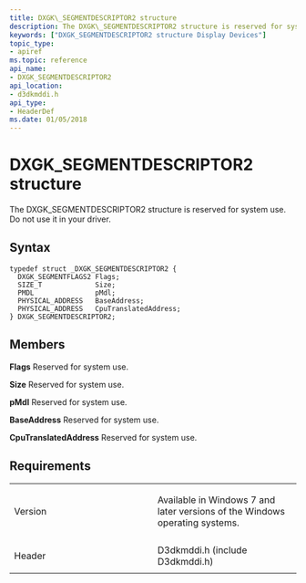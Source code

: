 ```yaml
---
title: DXGK\_SEGMENTDESCRIPTOR2 structure
description: The DXGK\_SEGMENTDESCRIPTOR2 structure is reserved for system use. Do not use it in your driver.
keywords: ["DXGK_SEGMENTDESCRIPTOR2 structure Display Devices"]
topic_type:
- apiref
ms.topic: reference
api_name:
- DXGK_SEGMENTDESCRIPTOR2
api_location:
- d3dkmddi.h
api_type:
- HeaderDef
ms.date: 01/05/2018
---
```


# DXGK\_SEGMENTDESCRIPTOR2 structure


The DXGK\_SEGMENTDESCRIPTOR2 structure is reserved for system use. Do not use it in your driver.

## Syntax

```ManagedCPlusPlus
typedef struct _DXGK_SEGMENTDESCRIPTOR2 {
  DXGK_SEGMENTFLAGS2 Flags;
  SIZE_T             Size;
  PMDL               pMdl;
  PHYSICAL_ADDRESS   BaseAddress;
  PHYSICAL_ADDRESS   CpuTranslatedAddress;
} DXGK_SEGMENTDESCRIPTOR2;
```

## Members

**Flags**
Reserved for system use.

**Size**
Reserved for system use.

**pMdl**
Reserved for system use.

**BaseAddress**
Reserved for system use.

**CpuTranslatedAddress**
Reserved for system use.

## Requirements

<table>
<colgroup>
<col width="50%" />
<col width="50%" />
</colgroup>
<tbody>
<tr class="odd">
<td align="left"><p>Version</p></td>
<td align="left"><p>Available in Windows 7 and later versions of the Windows operating systems.</p></td>
</tr>
<tr class="even">
<td align="left"><p>Header</p></td>
<td align="left">D3dkmddi.h (include D3dkmddi.h)</td>
</tr>
</tbody>
</table>

 

 





